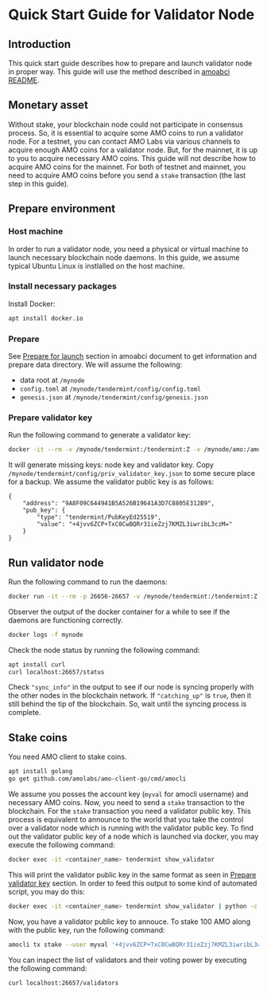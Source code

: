 # Quick Start Guide for Validator Node

## Introduction
This quick start guide describes how to prepare and launch validator node in
proper way. This guide will use the method described in [amoabci
README](https://github.com/amolabs/amoabci/README.md).

## Monetary asset
Without stake, your blockchain node could not participate in consensus process.
So, it is essential to acquire some AMO coins to run a validator node. For a
testnet, you can contact AMO Labs via various channels to acquire enough AMO
coins for a validator node. But, for the mainnet, it is up to you to acquire
necessary AMO coins. This guide will not describe how to acquire AMO coins for
the mainnet. For both of testnet and mainnet, you need to acquire AMO coins
before you send a `stake` transaction (the last step in this guide).

## Prepare environment
### Host machine
In order to run a validator node, you need a physical or virtual machine to
launch necessary blockchain node daemons. In this guide, we assume typical
Ubuntu Linux is instlalled on the host machine.

### Install necessary packages
Install Docker:
```bash
apt install docker.io
```

### Prepare
See [Prepare for launch](https://github.com/amolabs/amoabci#prepare-for-launch)
section in amoabci document to get information and prepare data directory. We
will assume the following:
- data root at `/mynode`
- `config.toml` at `/mynode/tendermint/config/config.toml`
- `genesis.json` at `/mynode/tendermint/config/genesis.json`

### Prepare validator key
Run the following command to generate a validator key:
```bash
docker -it --rm -v /mynode/tendermint:/tendermint:Z -v /mynode/amo:/amo:Z amolabs/amod:latest tendermint init
```
It will generate missing keys: node key and validator key. Copy
`/mynode/tendermint/config/priv_validator_key.json` to some secure place for
a backup. We assume the validator public key is as follows:
```
{
	"address": "9A8F09C644941B5A526B19641A3D7C8805E312B9",
	"pub_key": {
		"type": "tendermint/PubKeyEd25519",
		"value": "+4jvv6ZCP+TxC0CwBQRr31ieZzj7KMZL3iwribL3czM="
	}
}
```

## Run validator node
Run the following command to run the daemons:
```bash
docker run -it --rm -p 26656-26657 -v /mynode/tendermint:/tendermint:Z -v /mynode/amo:/amo:Z --name mynode -d amolabs/amod:latest
```
Observer the output of the docker container for a while to see if the daemons
are functioning correctly.
```bash
docker logs -f mynode
```

Check the node status by running the following command:
```bash
apt install curl
curl localhost:26657/status
```
Check `"sync_info"` in the output to see if our node is syncing properly with
the other nodes in the blockchain network. If `"catching_up"` is `true`, then
it still behind the tip of the blockchain. So, wait until the syncing process
is complete.

## Stake coins
You need AMO client to stake coins.
```bash
apt install golang
go get github.com/amolabs/amo-client-go/cmd/amocli
```

We assume you posses the account key (`myval` for amocli username) and
necessary AMO coins. Now, you need to send a `stake` transaction to the
blockchain. For the `stake` transaction you need a validator public key. This
process is equivalent to announce to the world that you take the control over a
validator node which is running with the validator public key. To find out the
validator public key of a node which is launched via docker, you may execute
the following command:
```bash
docker exec -it <container_name> tendermint show_validator
```
This will print the validator public key in the same format as seen in [Prepare
validator key](#prepare-validator-key) section. In order to feed this output to
some kind of automated script, you may do this:
```bash
docker exec -it <container_name> tendermint show_validator | python -c "import sys, json; print json.load(sys.stdin)['value']"
```

Now, you have a validator public key to annouce. To stake 100 AMO along with
the public key, run the following command:
```bash
amocli tx stake --user myval '+4jvv6ZCP+TxC0CwBQRr31ieZzj7KMZL3iwribL3czM=' 100000000000000000000
```

You can inspect the list of validators and their voting power by executing the
following command:
```bash
curl localhost:26657/validators
```
